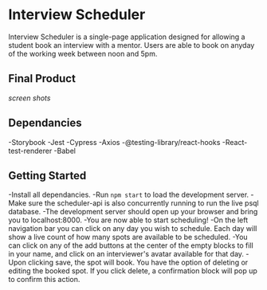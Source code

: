 # Interview Scheduler

Interview Scheduler is a single-page application designed for allowing a student book an interview with a mentor.  Users are able to book on anyday of the working week between noon and 5pm.  

## Final Product

*screen shots*

## Dependancies

-Storybook
-Jest
-Cypress
-Axios
-@testing-library/react-hooks
-React-test-renderer
-Babel

## Getting Started

-Install all dependancies.
-Run `npm start` to load the development server.
-Make sure the scheduler-api is also concurrently running to run the live psql database.
-The development server should open up your browser and bring you to localhost:8000.
-You are now able to start scheduling!
-On the left navigation bar you can click on any day you wish to schedule.  Each day will show a live count of how many spots are available to be scheduled.
-You can click on any of the add buttons at the center of the empty blocks to fill in your name, and click on an interviewer's avatar available for that day.
-Upon clicking save, the spot will book.  You have the option of deleting or editing the booked spot.  If you click delete, a confirmation block will pop up to confirm this action.  